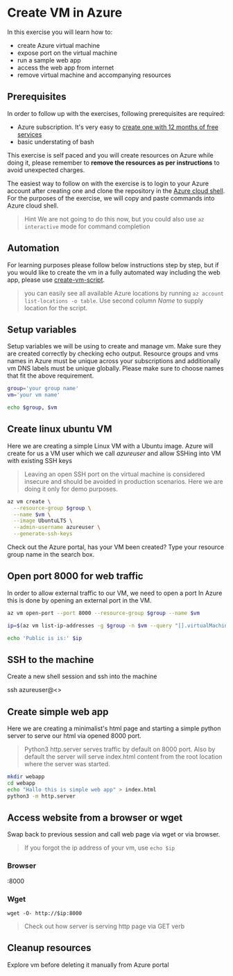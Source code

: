 # Create VM in Azure

In this exercise you will learn how to:

- create Azure virtual machine
- expose port on the virtual machine
- run a sample web app
- access the web app from internet
- remove virtual machine and accompanying resources

## Prerequisites

In order to follow up with the exercises, following prerequisites are required:

- Azure subscription. It's very easy to [create one with 12 months of free services](https://azure.microsoft.com/en-us/free/)
- basic understating of bash

This exercise is self paced and you will create resources on Azure while doing it, please remember to **remove the resources as per instructions** to avoid unexpected charges.

The easiest way to follow on with the exercise is to login to your Azure account after creating one and clone the repository in the [Azure cloud shell](https://docs.microsoft.com/en-us/azure/cloud-shell/overview). For the purposes of the exercise, we will copy and paste commands into Azure cloud shell.

> Hint
> We are not going to do this now, but you could also use `az interactive` mode for command completion

## Automation

For learning purposes please follow below instructions step by step, but if you would like to create the vm in a fully automated way including the web app, please use [create-vm-script](create-vm.sh).

> you can easily see all available Azure locations by running `az account list-locations -o table`. Use second column *Name* to supply location for the script.

## Setup variables

Setup variables we will be using to create and manage vm. Make sure they are created correctly by checking echo output. Resource groups and vms names in Azure must be unique across your subscriptions and additionally vm DNS labels must be unique globally. Please make sure to choose names that fit the above requirement.

```bash
group='your group name'
vm='your vm name'

echo $group, $vm
```

## Create linux ubuntu VM

Here we are creating a simple Linux VM with a Ubuntu image. Azure will create for us a VM user which we call *azureuser* and allow SSHing into VM with existing SSH keys

> Leaving an open SSH port on the virtual machine is considered insecure and should be avoided in production scenarios. Here we are doing it only for demo purposes.

```bash
az vm create \
  --resource-group $group \
  --name $vm \
  --image UbuntuLTS \
  --admin-username azureuser \
  --generate-ssh-keys
```

Check out the Azure portal, has your VM been created? Type your resource group name in the search box.

## Open port 8000 for web traffic

In order to allow external traffic to our VM, we need to open a port In Azure this is done by opening an external port in the VM.

```bash
az vm open-port --port 8000 --resource-group $group --name $vm

ip=$(az vm list-ip-addresses -g $group -n $vm --query "[].virtualMachine.network.publicIpAddresses[*].ipAddress" -o tsv)

echo 'Public is is:' $ip
```

## SSH to the machine

Create a new shell session and ssh into the machine

ssh azureuser@<<copied IP>>

## Create simple web app

Here we are creating a minimalist's html page and starting a simple python server to serve our html via opened 8000 port.

> Python3 http.server serves traffic by default on 8000 port. Also by default the server will serve index.html content from the root location where the server was started.

```bash
mkdir webapp
cd webapp
echo "Hallo this is simple web app" > index.html
python3 -m http.server
```

## Access website from a browser or wget

Swap back to previous session and call web page via wget or via browser.

> If you forgot the ip address of your vm, use `echo $ip`

### Browser

<IP Address>:8000

### Wget

`wget -O- http://$ip:8000`

> Check out how server is serving http page via GET verb

## Cleanup resources

Explore vm before deleting it manually from Azure portal
